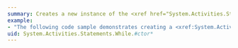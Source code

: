 ```yaml
---
summary: Creates a new instance of the <xref href="System.Activities.Statements.While"></xref> activity.
example:
- "The following code sample demonstrates creating a <xref:System.Activities.Statements.While> activity. This example is from the [Content-Based Correlation](~/docs/framework/windows-workflow-foundation/samples/content-based-correlation.md) sample.  \n  \n [!code-csharp[wfs_ContentBasedCorrelation#1](~/samples/snippets/csharp/VS_Snippets_CFX/wfs_contentbasedcorrelation/cs/program.cs#1)]"
uid: System.Activities.Statements.While.#ctor*
---
```

